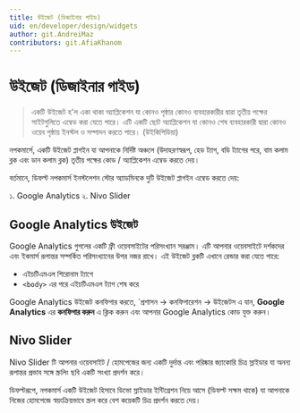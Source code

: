```yaml
---
title: উইজেট (ডিজাইনার গাইড)
uid: en/developer/design/widgets
author: git.AndreiMaz
contributors: git.AfiaKhanom
---
```


# উইজেট (ডিজাইনার গাইড)

> একটি উইজেট হ'ল একা থাকা অ্যাপ্লিকেশন যা কোনও পৃষ্ঠার কোনও ব্যবহারকারীর দ্বারা তৃতীয় পক্ষের সাইটগুলিতে এম্বেড করা যেতে পারে। এটি একটি ছোট অ্যাপ্লিকেশন যা কোনও শেষ ব্যবহারকারী দ্বারা কোনও ওয়েব পৃষ্ঠায় ইনস্টল ও সম্পাদন করতে পারে। (উইকিপিডিয়া)

নপকমার্সে, একটি উইজেট প্লাগইন যা আপনাকে নির্দিষ্ট অঞ্চলে (উদাহরণস্বরূপ, হেড ট্যাগ, বডি ট্যাগের পরে, বাম কলাম ব্লক এবং ডান কলাম ব্লক) তৃতীয় পক্ষের কোড / অ্যাপ্লিকেশন এম্বেড করতে দেয়।

বর্তমানে, ডিফল্ট নপকমার্স ইনস্টলেশন স্টোর অ্যাডমিনকে দুটি উইজেট প্লাগইন এম্বেড করতে দেয়:

১. Google Analytics
২. Nivo Slider

## Google Analytics উইজেট

Google Analytics গুগলের একটি ফ্রী ওয়েবসাইটের পরিসংখ্যান সরঞ্জাম। এটি আপনার ওয়েবসাইটে দর্শকদের এবং ইকমার্স রূপান্তর সম্পর্কিত পরিসংখ্যানের উপর নজর রাখে। এই উইজেট ব্লকটি এখানে রেন্ডার করা যেতে পারে:

* এইচটিএমএল শিরোনাম ট্যাগে
* `<body>` এর পরে এইচটিএমএল ট্যাগ শেষ করে

Google Analytics উইজেট কনফিগার করতে, `প্রশাসন → কনফিগারেশন → উইজেটস এ যান, **Google Analytics** এর **কনফিগার করুন** এ ক্লিক করুন এবং আপনার Google Analytics কোড যুক্ত করুন।

## Nivo Slider

Nivo Slider টি আপনার ওয়েবসাইট / হোমপেজের জন্য একটি দুর্দান্ত এবং পরিষ্কার জ্যাকোরি চিত্র স্লাইডার যা অনন্য রূপান্তর প্রভাব সঙ্গে স্ক্রলিং ছবি একটি সংখ্যা প্রদর্শন করে।

ডিফল্টরূপে, নপকমার্স একটি উইজেট হিসাবে ডিভো স্লাইডার ইন্টিগ্রেশন নিয়ে আসে (ডিফল্ট সক্ষম থাকে) যা আপনাকে নিজের হোমপেজে স্বয়ংক্রিয়ভাবে স্ক্রল করে বেশ কয়েকটি চিত্র প্রদর্শন করতে দেয়।
